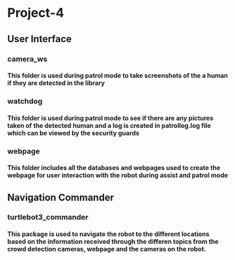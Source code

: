 # Project-4

## User Interface

### camera_ws
#### This folder is used during patrol mode to take screenshots of the a human if they are detected in the library

### watchdog
#### This folder is used during patrol mode to see if there are any pictures taken of the detected human and a log is created in patrollog.log file which can be viewed by the security guards

### webpage
#### This folder includes all the databases and webpages used to create the webpage for user interaction with the robot during assist and patrol mode

## Navigation Commander

### turtlebot3_commander
#### This package is used to navigate the robot to the different locations based on the information received through the differen topics from the crowd detection cameras, webpage and the cameras on the robot.
